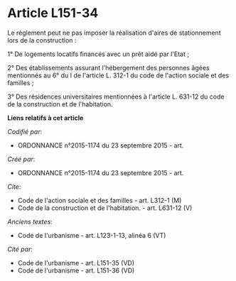 # Article L151-34

Le règlement peut ne pas imposer la réalisation d'aires de stationnement lors de la construction :

1° De logements locatifs financés avec un prêt aidé par l'Etat ;

2° Des établissements assurant l'hébergement des personnes âgées mentionnés au 6° du I de l'article L. 312-1 du code de
l'action sociale et des familles ;

3° Des résidences universitaires mentionnées à l'article L. 631-12 du code de la construction et de l'habitation.

**Liens relatifs à cet article**

_Codifié par_:

  - ORDONNANCE n°2015-1174 du 23 septembre 2015 - art.

_Créé par_:

  - ORDONNANCE n°2015-1174 du 23 septembre 2015 - art.

_Cite_:

  - Code de l'action sociale et des familles - art. L312-1 (M)
  - Code de la construction et de l'habitation. - art. L631-12 (V)

_Anciens textes_:

  - Code de l'urbanisme - art. L123-1-13, alinéa 6 (VT)

_Cité par_:

  - Code de l'urbanisme - art. L151-35 (VD)
  - Code de l'urbanisme - art. L151-36 (VD)
